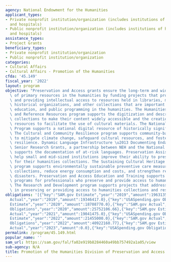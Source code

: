 ```yaml
---
agency: National Endowment for the Humanities
applicant_types:
- Private nonprofit institution/organization (includes institutions of higher education
  and hospitals)
- Public nonprofit institution/organization (includes institutions of higher education
  and hospitals)
assistance_types:
- Project Grants
beneficiary_types:
- Private nonprofit institution/organization
- Public nonprofit institution/organization
categories:
- Cultural Affairs
- Cultural Affairs - Promotion of the Humanities
cfda: '45.149'
fiscal_year: '2022'
layout: program
objective: "Preservation and Access grants ensure the long-term and wide availability\
  \ of primary resources in the humanities by funding projects that promote preserving\
  \ and providing intellectual access to resources held in libraries, museums, archives,\
  \ historical organizations, and other collections that are important for research,\
  \ education, and public programming in the humanities. The Humanities Collections\
  \ and Reference Resources program supports the digitization and description of humanities\
  \ collections to make their content widely accessible and the creation of reference\
  \ resources to facilitate the use of cultural materials. The National Digital Newspaper\
  \ Program supports a national digital resource of historically significant newspapers.\
  \ The Cultural and Community Resilience program supports community-based efforts\
  \ to mitigate climate change, safeguard cultural resources, and foster cultural\
  \ resilience. Dynamic Language Infrastructure \u2013 Documenting Endangered Languages\
  \ Senior Research Grants, a partnership between NEH and the National Science Foundation,\
  \ supports the documentation of at-risk languages. Preservation Assistance Grants\
  \ help small and mid-sized institutions improve their ability to preserve and care\
  \ for their humanities collections. The Sustaining Cultural Heritage Collections\
  \ program supports environmentally sustainable preventive care measures that preserve\
  \ collections, reduce energy consumption and costs, and strengthen resiliency to\
  \ disasters. Preservation and Access Education and Training supports educational\
  \ programs for professionals who preserve and provide access to humanities collections.\
  \ The Research and Development program supports projects that address major challenges\
  \ in preserving or providing access to humanities collections and resources."
obligations: '[{"key":"SAM.gov Estimate","year":"2019","amount":19631350.0},{"key":"SAM.gov
  Actual","year":"2019","amount":19346417.0},{"key":"USASpending.gov Obligations","year":"2019","amount":18064037.03},{"key":"SAM.gov
  Estimate","year":"2020","amount":18708770.0},{"key":"SAM.gov Actual","year":"2020","amount":18708770.0},{"key":"USASpending.gov
  Obligations","year":"2020","amount":25752106.66},{"key":"SAM.gov Estimate","year":"2021","amount":20423500.0},{"key":"SAM.gov
  Actual","year":"2021","amount":19041475.0},{"key":"USASpending.gov Obligations","year":"2021","amount":19783837.06},{"key":"SAM.gov
  Estimate","year":"2022","amount":21455000.0},{"key":"SAM.gov Actual","year":"2022","amount":21040525.0},{"key":"USASpending.gov
  Obligations","year":"2022","amount":40922160.77},{"key":"SAM.gov Estimate","year":"2023","amount":23628800.0},{"key":"SAM.gov
  Actual","year":"2023","amount":0.0},{"key":"USASpending.gov Obligations","year":"2023","amount":14470802.78}]'
permalink: /program/45.149.html
popular_name: ''
sam_url: https://sam.gov/fal/fa02e919b8284460a49bb757492a1a05/view
sub-agency: N/A
title: Promotion of the Humanities Division of Preservation and Access
---
```


